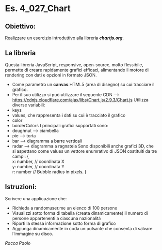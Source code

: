 # Es. 4_027_Chart
## Obiettivo:
Realizzare un esercizio introduttivo alla libreria ***chartjs.org***.
## La libreria
Questa libreria JavaScript, responsive, open-source, molto flessibile, permette di creare rapidamente grafici efficaci, alimentando il motore di rendering con dati e opzioni in formato JSON.
- Come parametro un **canvas** HTML5 (area di disegno) su cui tracciare il grafico. 
- Per il suo utilizzo si può utilizzare il seguente CDN --> https://cdnjs.cloudflare.com/ajax/libs/Chart.js/2.9.3/Chart.js
Utilizza diverse variabili: 
- keys
- values, che rappresenta i dati su cui è tracciato il grafico
- color
- borderColors
I principali grafici supportati sono:
- doughnut -->  ciambella  
- pie -->  torta 
- bar -->  diagramma a barre verticali
- radar -->  diagramma a ragnatela
Sono disponibili anche grafici 3D, che si aspettano come values un vettore enumrativo di JSON costituiti da tre campi: 
{  
    x: number,   // coordinata X  
    y: number,   // coordinata Y    
    r: number    // Bubble radius in pixels.
}
## Istruzioni:
Scrivere una applicazione che:
- Richieda a randomuser.me un elenco di 100 persone
- Visualizzi sotto forma di tabella (creata dinamicamente) il numero di persone appartenenti a ciascuna nazionalità
- Riporti la stessa informazione sotto forma di grafico
- Aggiunga dinamicamente in coda un pulsante che consenta di salvare l’immagine su disco.

*Racca Paolo*
